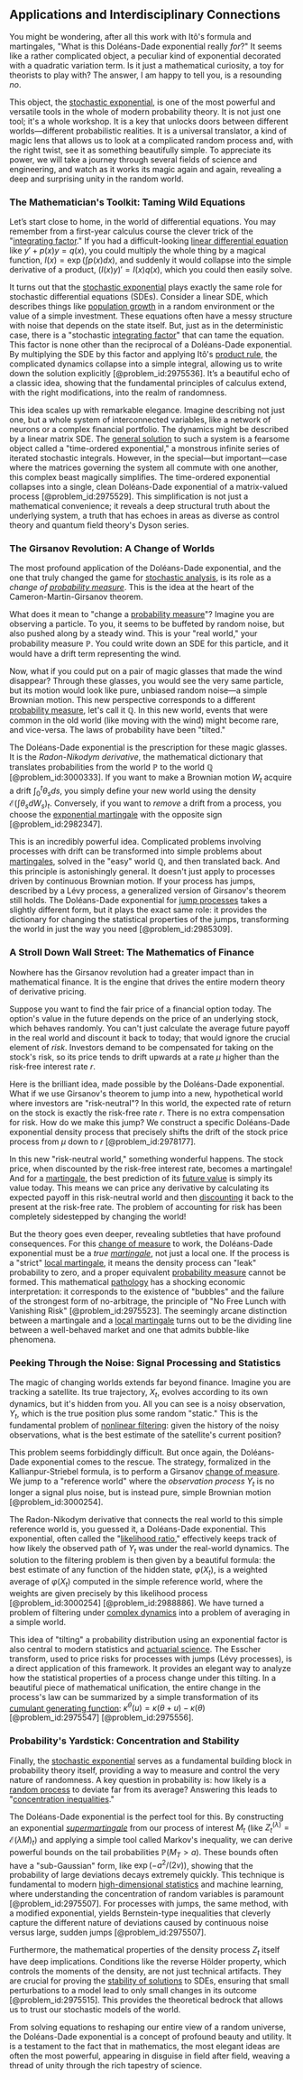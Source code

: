## Applications and Interdisciplinary Connections

You might be wondering, after all this work with Itô's formula and martingales, "What is this Doléans-Dade exponential really *for*?" It seems like a rather complicated object, a peculiar kind of exponential decorated with a quadratic variation term. Is it just a mathematical curiosity, a toy for theorists to play with? The answer, I am happy to tell you, is a resounding *no*.

This object, the [stochastic exponential](@article_id:197204), is one of the most powerful and versatile tools in the whole of modern probability theory. It is not just one tool; it's a whole workshop. It is a key that unlocks doors between different worlds—different probabilistic realities. It is a universal translator, a kind of magic lens that allows us to look at a complicated random process and, with the right twist, see it as something beautifully simple. To appreciate its power, we will take a journey through several fields of science and engineering, and watch as it works its magic again and again, revealing a deep and surprising unity in the random world.

### The Mathematician's Toolkit: Taming Wild Equations

Let’s start close to home, in the world of differential equations. You may remember from a first-year calculus course the clever trick of the "[integrating factor](@article_id:272660)." If you had a difficult-looking [linear differential equation](@article_id:168568) like $y' + p(x)y = q(x)$, you could multiply the whole thing by a magical function, $I(x) = \exp(\int p(x)dx)$, and suddenly it would collapse into the simple derivative of a product, $(I(x)y)'=I(x)q(x)$, which you could then easily solve.

It turns out that the [stochastic exponential](@article_id:197204) plays exactly the same role for stochastic differential equations (SDEs). Consider a linear SDE, which describes things like [population growth](@article_id:138617) in a random environment or the value of a simple investment. These equations often have a messy structure with noise that depends on the state itself. But, just as in the deterministic case, there is a "stochastic [integrating factor](@article_id:272660)" that can tame the equation. This factor is none other than the reciprocal of a Doléans-Dade exponential. By multiplying the SDE by this factor and applying Itô's [product rule](@article_id:143930), the complicated dynamics collapse into a simple integral, allowing us to write down the solution explicitly [@problem_id:2975536]. It’s a beautiful echo of a classic idea, showing that the fundamental principles of calculus extend, with the right modifications, into the realm of randomness.

This idea scales up with remarkable elegance. Imagine describing not just one, but a whole system of interconnected variables, like a network of neurons or a complex financial portfolio. The dynamics might be described by a linear matrix SDE. The [general solution](@article_id:274512) to such a system is a fearsome object called a "time-ordered exponential," a monstrous infinite series of iterated stochastic integrals. However, in the special—but important—case where the matrices governing the system all commute with one another, this complex beast magically simplifies. The time-ordered exponential collapses into a single, clean Doléans-Dade exponential of a matrix-valued process [@problem_id:2975529]. This simplification is not just a mathematical convenience; it reveals a deep structural truth about the underlying system, a truth that has echoes in areas as diverse as control theory and quantum field theory's Dyson series.

### The Girsanov Revolution: A Change of Worlds

The most profound application of the Doléans-Dade exponential, and the one that truly changed the game for [stochastic analysis](@article_id:188315), is its role as a *change of [probability measure](@article_id:190928)*. This is the idea at the heart of the Cameron-Martin-Girsanov theorem.

What does it mean to "change a [probability measure](@article_id:190928)"? Imagine you are observing a particle. To you, it seems to be buffeted by random noise, but also pushed along by a steady wind. This is your "real world," your probability measure $\mathbb{P}$. You could write down an SDE for this particle, and it would have a drift term representing the wind.

Now, what if you could put on a pair of magic glasses that made the wind disappear? Through these glasses, you would see the very same particle, but its motion would look like pure, unbiased random noise—a simple Brownian motion. This new perspective corresponds to a different [probability measure](@article_id:190928), let's call it $\mathbb{Q}$. In this new world, events that were common in the old world (like moving with the wind) might become rare, and vice-versa. The laws of probability have been "tilted."

The Doléans-Dade exponential is the prescription for these magic glasses. It is the *Radon-Nikodym derivative*, the mathematical dictionary that translates probabilities from the world $\mathbb{P}$ to the world $\mathbb{Q}$ [@problem_id:3000333]. If you want to make a Brownian motion $W_t$ acquire a drift $\int_0^t \theta_s ds$, you simply define your new world using the density $\mathcal{E}(\int \theta_s dW_s)_t$. Conversely, if you want to *remove* a drift from a process, you choose the [exponential martingale](@article_id:181757) with the opposite sign [@problem_id:2982347].

This is an incredibly powerful idea. Complicated problems involving processes with drift can be transformed into simple problems about [martingales](@article_id:267285), solved in the "easy" world $\mathbb{Q}$, and then translated back. And this principle is astonishingly general. It doesn't just apply to processes driven by continuous Brownian motion. If your process has jumps, described by a Lévy process, a generalized version of Girsanov's theorem still holds. The Doléans-Dade exponential for [jump processes](@article_id:180459) takes a slightly different form, but it plays the exact same role: it provides the dictionary for changing the statistical properties of the jumps, transforming the world in just the way you need [@problem_id:2985309].

### A Stroll Down Wall Street: The Mathematics of Finance

Nowhere has the Girsanov revolution had a greater impact than in mathematical finance. It is the engine that drives the entire modern theory of derivative pricing.

Suppose you want to find the fair price of a financial option today. The option's value in the future depends on the price of an underlying stock, which behaves randomly. You can't just calculate the average future payoff in the real world and discount it back to today; that would ignore the crucial element of *risk*. Investors demand to be compensated for taking on the stock's risk, so its price tends to drift upwards at a rate $\mu$ higher than the risk-free interest rate $r$.

Here is the brilliant idea, made possible by the Doléans-Dade exponential. What if we use Girsanov's theorem to jump into a new, hypothetical world where investors are "risk-neutral"? In this world, the expected rate of return on the stock is exactly the risk-free rate $r$. There is no extra compensation for risk. How do we make this jump? We construct a specific Doléans-Dade exponential density process that precisely shifts the drift of the stock price process from $\mu$ down to $r$ [@problem_id:2978177].

In this new "risk-neutral world," something wonderful happens. The stock price, when discounted by the risk-free interest rate, becomes a martingale! And for a [martingale](@article_id:145542), the best prediction of its [future value](@article_id:140524) is simply its value today. This means we can price any derivative by calculating its expected payoff in this risk-neutral world and then [discounting](@article_id:138676) it back to the present at the risk-free rate. The problem of accounting for risk has been completely sidestepped by changing the world!

But the theory goes even deeper, revealing subtleties that have profound consequences. For this [change of measure](@article_id:157393) to work, the Doléans-Dade exponential must be a *true [martingale](@article_id:145542)*, not just a local one. If the process is a "strict" [local martingale](@article_id:203239), it means the density process can "leak" probability to zero, and a proper equivalent [probability measure](@article_id:190928) cannot be formed. This mathematical [pathology](@article_id:193146) has a shocking economic interpretation: it corresponds to the existence of "bubbles" and the failure of the strongest form of no-arbitrage, the principle of "No Free Lunch with Vanishing Risk" [@problem_id:2975523]. The seemingly arcane distinction between a martingale and a [local martingale](@article_id:203239) turns out to be the dividing line between a well-behaved market and one that admits bubble-like phenomena.

### Peeking Through the Noise: Signal Processing and Statistics

The magic of changing worlds extends far beyond finance. Imagine you are tracking a satellite. Its true trajectory, $X_t$, evolves according to its own dynamics, but it's hidden from you. All you can see is a noisy observation, $Y_t$, which is the true position plus some random "static." This is the fundamental problem of [nonlinear filtering](@article_id:200514): given the history of the noisy observations, what is the best estimate of the satellite's current position?

This problem seems forbiddingly difficult. But once again, the Doléans-Dade exponential comes to the rescue. The strategy, formalized in the Kallianpur-Striebel formula, is to perform a Girsanov [change of measure](@article_id:157393). We jump to a "reference world" where the *observation process* $Y_t$ is no longer a signal plus noise, but is instead pure, simple Brownian motion [@problem_id:3000254].

The Radon-Nikodym derivative that connects the real world to this simple reference world is, you guessed it, a Doléans-Dade exponential. This exponential, often called the "[likelihood ratio](@article_id:170369)," effectively keeps track of how likely the observed path of $Y_t$ was under the real-world dynamics. The solution to the filtering problem is then given by a beautiful formula: the best estimate of any function of the hidden state, $\varphi(X_t)$, is a weighted average of $\varphi(X_t)$ computed in the simple reference world, where the weights are given precisely by this likelihood process [@problem_id:3000254] [@problem_id:2988886]. We have turned a problem of filtering under [complex dynamics](@article_id:170698) into a problem of averaging in a simple world.

This idea of "tilting" a probability distribution using an exponential factor is also central to modern statistics and [actuarial science](@article_id:274534). The Esscher transform, used to price risks for processes with jumps (Lévy processes), is a direct application of this framework. It provides an elegant way to analyze how the statistical properties of a process change under this tilting. In a beautiful piece of mathematical unification, the entire change in the process's law can be summarized by a simple transformation of its [cumulant generating function](@article_id:148842): $\kappa^{\theta}(u) = \kappa(\theta+u) - \kappa(\theta)$ [@problem_id:2975547] [@problem_id:2975556].

### Probability's Yardstick: Concentration and Stability

Finally, the [stochastic exponential](@article_id:197204) serves as a fundamental building block in probability theory itself, providing a way to measure and control the very nature of randomness. A key question in probability is: how likely is a [random process](@article_id:269111) to deviate far from its average? Answering this leads to "[concentration inequalities](@article_id:262886)."

The Doléans-Dade exponential is the perfect tool for this. By constructing an exponential *[supermartingale](@article_id:271010)* from our process of interest $M_t$ (like $Z_t^{(\lambda)} = \mathcal{E}(\lambda M)_t$) and applying a simple tool called Markov's inequality, we can derive powerful bounds on the tail probabilities $\mathbb{P}(M_T > a)$. These bounds often have a "sub-Gaussian" form, like $\exp(-a^2 / (2v))$, showing that the probability of large deviations decays extremely quickly. This technique is fundamental to modern [high-dimensional statistics](@article_id:173193) and machine learning, where understanding the concentration of random variables is paramount [@problem_id:2975507]. For processes with jumps, the same method, with a modified exponential, yields Bernstein-type inequalities that cleverly capture the different nature of deviations caused by continuous noise versus large, sudden jumps [@problem_id:2975507].

Furthermore, the mathematical properties of the density process $Z_t$ itself have deep implications. Conditions like the reverse Hölder property, which controls the moments of the density, are not just technical artifacts. They are crucial for proving the [stability of solutions](@article_id:168024) to SDEs, ensuring that small perturbations to a model lead to only small changes in its outcome [@problem_id:2975515]. This provides the theoretical bedrock that allows us to trust our stochastic models of the world.

From solving equations to reshaping our entire view of a random universe, the Doléans-Dade exponential is a concept of profound beauty and utility. It is a testament to the fact that in mathematics, the most elegant ideas are often the most powerful, appearing in disguise in field after field, weaving a thread of unity through the rich tapestry of science.